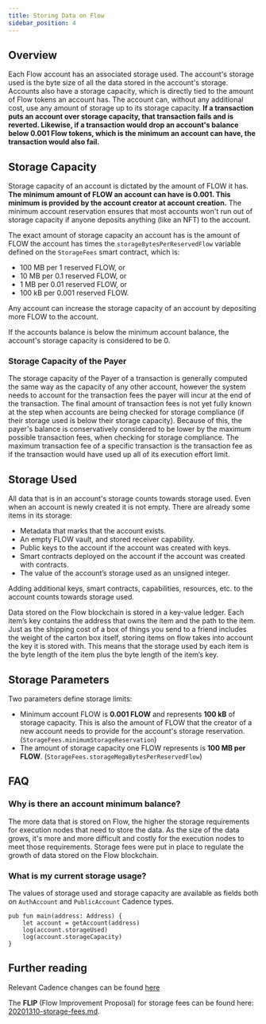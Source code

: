 ```yaml
---
title: Storing Data on Flow
sidebar_position: 4
---
```


## Overview

Each Flow account has an associated storage used. The account's storage used is the byte size of all the data stored in the account's storage. Accounts also have a storage capacity, which is directly tied to the amount of Flow tokens an account has. The account can, without any additional cost, use any amount of storage up to its storage capacity. **If a transaction puts an account over storage capacity, that transaction fails and is reverted. Likewise, if a transaction would drop an account's balance below 0.001 Flow tokens, which is the minimum an account can have, the transaction would also fail.**

## Storage Capacity

Storage capacity of an account is dictated by the amount of FLOW it has. **The minimum amount of FLOW an account can have is 0.001. This minimum is provided by the account creator at account creation.** The minimum account reservation ensures that most accounts won't run out of storage capacity if anyone deposits anything (like an NFT) to the account.

The exact amount of storage capacity an account has is the amount of FLOW the account has times the `storageBytesPerReservedFlow` variable defined on the `StorageFees` smart contract, which is:

- 100 MB per 1 reserved FLOW, or
- 10 MB per 0.1 reserved FLOW, or
- 1 MB per 0.01 reserved FLOW, or
- 100 kB per 0.001 reserved FLOW.

Any account can increase the storage capacity of an account by depositing more FLOW to the account.

If the accounts balance is below the minimum account balance, the account's storage capacity is considered to be 0.

### Storage Capacity of the Payer

The storage capacity of the Payer of a transaction is generally computed the same way as the capacity of any other account, however the system needs to account for the transaction fees the payer will incur at the end of the transaction. The final amount of transaction fees is not yet fully known at the step when accounts are being checked for storage compliance (if their storage used is below their storage capacity). Because of this, the payer's balance is conservatively considered to be lower by the maximum possible transaction fees, when checking for storage compliance. The maximum transaction fee of a specific transaction is the transaction fee as if the transaction would have used up all of its execution effort limit.

## Storage Used

All data that is in an account's storage counts towards storage used. Even when an account is newly created it is not empty. There are already some items in its storage:

- Metadata that marks that the account exists.
- An empty FLOW vault, and stored receiver capability.
- Public keys to the account if the account was created with keys.
- Smart contracts deployed on the account if the account was created with contracts.
- The value of the account’s storage used as an unsigned integer.

Adding additional keys, smart contracts, capabilities, resources, etc. to the account counts towards storage used.

Data stored on the Flow blockchain is stored in a key-value ledger. Each item’s key contains the address that owns the item and the path to the item. Just as the shipping cost of a box of things you send to a friend includes the weight of the carton box itself, storing items on flow takes into account the key it is stored with. This means that the storage used by each item is the byte length of the item plus the byte length of the item’s key.

## Storage Parameters

Two parameters define storage limits:

- Minimum account FLOW is **0.001 FLOW** and represents **100 kB** of storage capacity. This is also the amount of FLOW that the creator of a new account needs to provide for the account's storage reservation. (`StorageFees.minimumStorageReservation`)
- The amount of storage capacity one FLOW represents is **100 MB per FLOW**. (`StorageFees.storageMegaBytesPerReservedFlow`)

## FAQ

### Why is there an account minimum balance?

The more data that is stored on Flow, 
the higher the storage requirements for execution nodes that need to store the data. 
As the size of the data grows, 
it's more and more difficult and costly for the execution nodes to meet those requirements.
Storage fees were put in place to regulate the growth of data stored on the Flow blockchain.

### What is my current storage usage?

The values of storage used and storage capacity are available as fields both on `AuthAccount` and `PublicAccount` Cadence types.

```cadence
pub fun main(address: Address) {
    let account = getAccount(address)
    log(account.storageUsed)
    log(account.storageCapacity)
}
```

## Further reading

Relevant Cadence changes can be found [here](../../cadence/language/accounts.mdx#account-storage)

The **FLIP** (Flow Improvement Proposal) for storage fees can be found here: [20201310-storage-fees.md](https://github.com/onflow/flips/blob/main/flips/20201310-storage-fees.md).
